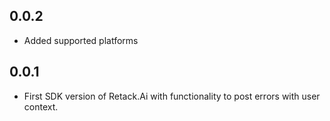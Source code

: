 ## 0.0.2
* Added supported platforms
## 0.0.1
* First SDK version of Retack.Ai with functionality to post errors with user context.
